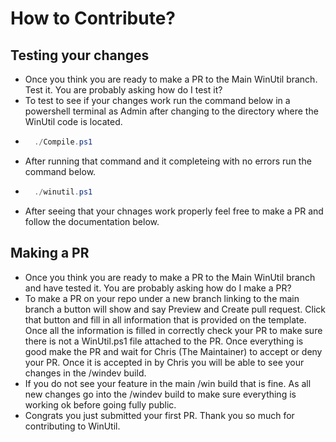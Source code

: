 # How to Contribute?


## Testing your changes
* Once you think you are ready to make a PR to the Main WinUtil branch. Test it. You are probably asking how do I test it?
* To test to see if your changes work run the command below in a powershell terminal as Admin after changing to the directory where the WinUtil code is located.
* ```ps1
    ./Compile.ps1
    ```
* After running that command and it completeing with no errors run the command below.
* ```ps1
    ./winutil.ps1
  ```
* After seeing that your chnages work properly feel free to make a PR and follow the documentation below.

## Making a PR
* Once you think you are ready to make a PR to the Main WinUtil branch and have tested it. You are probably asking how do I make a PR?
* To make a PR on your repo under a new branch linking to the main branch a button will show and say Preview and Create pull request. Click that button and fill in all information that is provided on the template. Once all the information is filled in correctly check your PR to make sure there is not a WinUtil.ps1 file attached to the PR. Once everything is good make the PR and wait for Chris (The Maintainer) to accept or deny your PR. Once it is accepted in by Chris you will be able to see your changes in the /windev build.
* If you do not see your feature in the main /win build that is fine. As all new changes go into the /windev build to make sure everything is working ok before going fully public.
* Congrats you just submitted your first PR. Thank you so much for contributing to WinUtil.